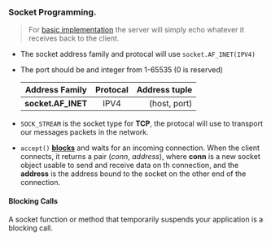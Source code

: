 ### Socket Programming.

> For [basic implementation](https://github.com/blac-siren/Build_X/tree/master/sockets/basic) the server will simply echo whatever it receives back to the client.
- The socket address family and protocal will use `socket.AF_INET(IPV4)`
- The port should be and integer from 1-65535 (0 is reserved)

    | Address Family  | Protocal      | Address tuple   |
    | ----------------|:-------------:| ---------------:|
    | __socket.AF_INET__| IPV4        | (host, port)    |
- `SOCK_STREAM` is the socket type for __TCP__, the protocal will use to transport our messages packets in the network.
- `accept()` [__blocks__](#blocking-calls) and waits for an incoming connection. When the client connects, it returns a pair (*conn*, *address*), where __conn__ is a new socket object usable to send and receive data on th connection, and the __address__ is the address bound to the socket on the other end of the connection.

#### Blocking Calls
A socket function or method that temporarily suspends your application is a blocking call.
